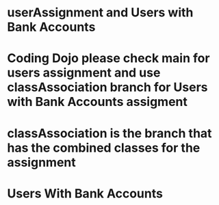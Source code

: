 # userAssignment and Users with Bank Accounts
# Coding Dojo please check main for users assignment and use classAssociation branch for Users with Bank Accounts assigment
# classAssociation is the branch that has the combined classes for the assignment 
# Users With Bank Accounts
